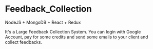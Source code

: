 # Feedback_Collection
NodeJS + MongoDB + React + Redux

It's a Large Feedback Collection System. 
You can login with Google Account, pay for some credits and send some emails to your client and collect feedbacks.


